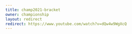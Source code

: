 ```yaml
---
title: champ2021-bracket
owner: championship
layout: redirect
redirect: https://www.youtube.com/watch?v=dQw4w9WgXcQ
---
```

